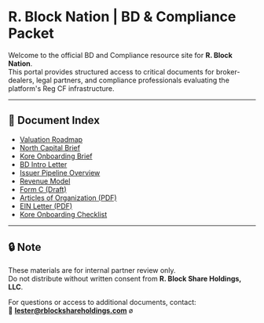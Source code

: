 # R. Block Nation | BD & Compliance Packet

Welcome to the official BD and Compliance resource site for **R. Block Nation**.  
This portal provides structured access to critical documents for broker-dealers, legal partners, and compliance professionals evaluating the platform's Reg CF infrastructure.

---

## 📄 Document Index

- [Valuation Roadmap](./valuation-roadmap.md)  
- [North Capital Brief](./bd-north-capital-brief.md)  
- [Kore Onboarding Brief](./kore-brief.md)  
- [BD Intro Letter](./BDIntroLetter.md)  
- [Issuer Pipeline Overview](./IssuerPipeline.md)  
- [Revenue Model](./RevenueModel.md)  
- [Form C (Draft)](./FormC-Draft.md)  
- [Articles of Organization (PDF)](./ArticlesOfOrg.pdf)  
- [EIN Letter (PDF)](./EINLetter.pdf)  
- [Kore Onboarding Checklist](./KoreOnboardingChecklist.md)

---

## 🔒 Note

These materials are for internal partner review only.  
Do not distribute without written consent from **R. Block Share Holdings, LLC**.

For questions or access to additional documents, contact:  
📧 **lester@rblockshareholdings.com**
ø


